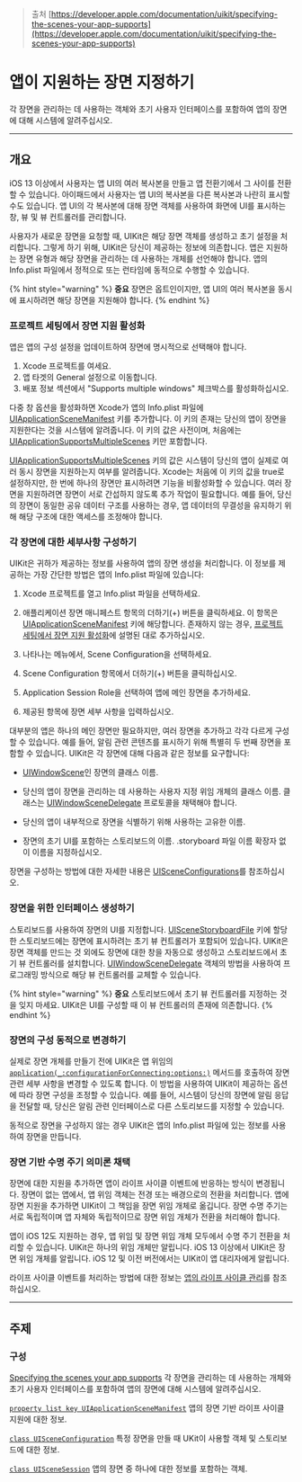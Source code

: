 > 출처
> [https://developer.apple.com/documentation/uikit/specifying-the-scenes-your-app-supports](https://developer.apple.com/documentation/uikit/specifying-the-scenes-your-app-supports)

# 앱이 지원하는 장면 지정하기

각 장면을 관리하는 데 사용하는 객체와 초기 사용자 인터페이스를 포함하여 앱의 장면에 대해 시스템에 알려주십시오.

<hr class="header">

## 개요

iOS 13 이상에서 사용자는 앱 UI의 여러 복사본을 만들고 앱 전환기에서 그 사이를 전환할 수 있습니다. 아이패드에서 사용자는 앱 UI의 복사본을 다른 복사본과 나란히 표시할 수도 있습니다. 앱 UI의 각 복사본에 대해 장면 객체를 사용하여 화면에 UI를 표시하는 창, 뷰 및 뷰 컨트롤러를 관리합니다.

사용자가 새로운 장면을 요청할 때, UIKit은 해당 장면 객체를 생성하고 초기 설정을 처리합니다. 그렇게 하기 위해, UIKit은 당신이 제공하는 정보에 의존합니다. 앱은 지원하는 장면 유형과 해당 장면을 관리하는 데 사용하는 개체를 선언해야 합니다. 앱의 Info.plist 파일에서 정적으로 또는 런타임에 동적으로 수행할 수 있습니다.

{% hint style="warning" %}
**중요**
장면은 옵트인이지만, 앱 UI의 여러 복사본을 동시에 표시하려면 해당 장면을 지원해야 합니다.
{% endhint %}

### 프로젝트 세팅에서 장면 지원 활성화

앱은 앱의 구성 설정을 업데이트하여 장면에 명시적으로 선택해야 합니다.

1. Xcode 프로젝트를 여세요.
2. 앱 타겟의 General 설정으로 이동합니다.
3. 배포 정보 섹션에서 "Supports multiple windows" 체크박스를 활성화하십시오.

다중 창 옵션을 활성화하면 Xcode가 앱의 Info.plist 파일에 [UIApplicationSceneManifest](https://developer.apple.com/documentation/bundleresources/information_property_list/uiapplicationscenemanifest) 키를 추가합니다. 이 키의 존재는 당신의 앱이 장면을 지원한다는 것을 시스템에 알려줍니다. 이 키의 값은 사전이며, 처음에는 [UIApplicationSupportsMultipleScenes](https://developer.apple.com/documentation/BundleResources/Information-Property-List/UIApplicationSceneManifest/UIApplicationSupportsMultipleScenes) 키만 포함합니다.

[UIApplicationSupportsMultipleScenes](https://developer.apple.com/documentation/BundleResources/Information-Property-List/UIApplicationSceneManifest/UIApplicationSupportsMultipleScenes) 키의 값은 시스템이 당신의 앱이 실제로 여러 동시 장면을 지원하는지 여부를 알려줍니다. Xcode는 처음에 이 키의 값을 true로 설정하지만, 한 번에 하나의 장면만 표시하려면 기능을 비활성화할 수 있습니다. 여러 장면을 지원하려면 장면이 서로 간섭하지 않도록 추가 작업이 필요합니다. 예를 들어, 당신의 장면이 동일한 공유 데이터 구조를 사용하는 경우, 앱 데이터의 무결성을 유지하기 위해 해당 구조에 대한 액세스를 조정해야 합니다.

### 각 장면에 대한 세부사항 구성하기 <a name="scene_supprot" />

UIKit은 귀하가 제공하는 정보를 사용하여 앱의 장면 생성을 처리합니다. 이 정보를 제공하는 가장 간단한 방법은 앱의 Info.plist 파일에 있습니다:

1. Xcode 프로젝트를 열고 Info.plist 파일을 선택하세요.

2. 애플리케이션 장면 매니페스트 항목의 더하기(+) 버튼을 클릭하세요. 이 항목은 [UIApplicationSceneManifest](https://developer.apple.com/documentation/bundleresources/information_property_list/uiapplicationscenemanifest) 키에 해당합니다. 존재하지 않는 경우, <a href="scene_supprot">프로젝트 세팅에서 장면 지원 활성화</a>에 설명된 대로 추가하십시오.

3. 나타나는 메뉴에서, Scene Configuration을 선택하세요.

4. Scene Configuration 항목에서 더하기(+) 버튼을 클릭하십시오.

5. Application Session Role을 선택하여 앱에 메인 장면을 추가하세요.

6. 제공된 항목에 장면 세부 사항을 입력하십시오.

대부분의 앱은 하나의 메인 장면만 필요하지만, 여러 장면을 추가하고 각각 다르게 구성할 수 있습니다. 예를 들어, 알림 관련 콘텐츠를 표시하기 위해 특별히 두 번째 장면을 포함할 수 있습니다. UIKit은 각 장면에 대해 다음과 같은 정보를 요구합니다:

- [UIWindowScene](https://developer.apple.com/documentation/uikit/uiwindowscene)인 장면의 클래스 이름.

- 당신의 앱이 장면을 관리하는 데 사용하는 사용자 지정 위임 개체의 클래스 이름. 클래스는 [UIWindowSceneDelegate](https://developer.apple.com/documentation/uikit/uiwindowscenedelegate) 프로토콜을 채택해야 합니다.

- 당신의 앱이 내부적으로 장면을 식별하기 위해 사용하는 고유한 이름.

- 장면의 초기 UI를 포함하는 스토리보드의 이름. .storyboard 파일 이름 확장자 없이 이름을 지정하십시오.

장면을 구성하는 방법에 대한 자세한 내용은 [UISceneConfigurations](https://developer.apple.com/documentation/bundleresources/information_property_list/uiapplicationscenemanifest/uisceneconfigurations)를 참조하십시오.

### 장면을 위한 인터페이스 생성하기

스토리보드를 사용하여 장면의 UI를 지정합니다. [UISceneStoryboardFile](https://developer.apple.com/documentation/BundleResources/Information-Property-List/UIApplicationSceneManifest/UISceneConfigurations/UIWindowSceneSessionRoleApplication/UISceneStoryboardFile) 키에 할당한 스토리보드에는 장면에 표시하려는 초기 뷰 컨트롤러가 포함되어 있습니다. UIKit은 장면 객체를 만드는 것 외에도 장면에 대한 창을 자동으로 생성하고 스토리보드에서 초기 뷰 컨트롤러를 설치합니다. [UIWindowSceneDelegate](https://developer.apple.com/documentation/uikit/uiwindowscenedelegate) 객체의 방법을 사용하여 프로그래밍 방식으로 해당 뷰 컨트롤러를 교체할 수 있습니다.

{% hint style="warning" %}
**중요**
스토리보드에서 초기 뷰 컨트롤러를 지정하는 것을 잊지 마세요. UIKit은 UI를 구성할 때 이 뷰 컨트롤러의 존재에 의존합니다.
{% endhint %}

### 장면의 구성 동적으로 변경하기

실제로 장면 개체를 만들기 전에 UIKit은 앱 위임의 [`application(_:configurationForConnecting:options:)`](https://developer.apple.com/documentation/uikit/uiapplicationdelegate/application(_:configurationforconnecting:options:)) 메서드를 호출하여 장면 관련 세부 사항을 변경할 수 있도록 합니다. 이 방법을 사용하여 UIKit이 제공하는 옵션에 따라 장면 구성을 조정할 수 있습니다. 예를 들어, 시스템이 당신의 장면에 알림 응답을 전달할 때, 당신은 알림 관련 인터페이스로 다른 스토리보드를 지정할 수 있습니다.

동적으로 장면을 구성하지 않는 경우 UIKit은 앱의 Info.plist 파일에 있는 정보를 사용하여 장면을 만듭니다.

### 장면 기반 수명 주기 의미론 채택

장면에 대한 지원을 추가하면 앱이 라이프 사이클 이벤트에 반응하는 방식이 변경됩니다. 장면이 없는 앱에서, 앱 위임 객체는 전경 또는 배경으로의 전환을 처리합니다. 앱에 장면 지원을 추가하면 UIKit이 그 책임을 장면 위임 개체로 옮깁니다. 장면 수명 주기는 서로 독립적이며 앱 자체와 독립적이므로 장면 위임 개체가 전환을 처리해야 합니다.

앱이 iOS 12도 지원하는 경우, 앱 위임 및 장면 위임 개체 모두에서 수명 주기 전환을 처리할 수 있습니다. UIKit은 하나의 위임 개체만 알립니다. iOS 13 이상에서 UIKit은 장면 위임 개체를 알립니다. iOS 12 및 이전 버전에서는 UIKit이 앱 대리자에게 알립니다.

라이프 사이클 이벤트를 처리하는 방법에 대한 정보는 [앱의 라이프 사이클 관리](https://developer.apple.com/documentation/uikit/managing-your-app-s-life-cycle)를 참조하십시오.


<hr class="overview">

## 주제

### 구성

[Specifying the scenes your app supports](https://developer.apple.com/documentation/uikit/specifying-the-scenes-your-app-supports)
각 장면을 관리하는 데 사용하는 개체와 초기 사용자 인터페이스를 포함하여 앱의 장면에 대해 시스템에 알려주십시오.

[`property list key UIApplicationSceneManifest`](https://developer.apple.com/documentation/bundleresources/information_property_list/uiapplicationscenemanifest)
	앱의 장면 기반 라이프 사이클 지원에 대한 정보.

[`class UISceneConfiguration`](https://developer.apple.com/documentation/uikit/uisceneconfiguration)
	특정 장면을 만들 때 UKit이 사용할 객체 및 스토리보드에 대한 정보.

[`class UISceneSession`](https://developer.apple.com/documentation/uikit/uiscenesession)
	앱의 장면 중 하나에 대한 정보를 포함하는 객체.